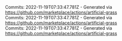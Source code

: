 Commits: 2022-11-19T07:33:47.781Z - Generated via https://github.com/marketplace/actions/artificial-grass
<br>
Commits: 2022-11-19T07:33:47.781Z - Generated via https://github.com/marketplace/actions/artificial-grass
<br>
Commits: 2022-11-19T07:33:47.781Z - Generated via https://github.com/marketplace/actions/artificial-grass
<br>
